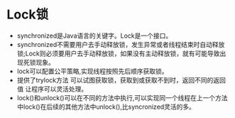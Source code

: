 # Lock锁

- synchronized是Java语言的关键字。Lock是一个接口。
- synchronized不需要用户去手动释放锁，发生异常或者线程结束时自动释放锁;Lock则必须要用户去手动释放锁，如果没有主动释放锁，就有可能导致出现死锁现象。
- lock可以配置公平策略,实现线程按照先后顺序获取锁。
- 提供了trylock方法 可以试图获取锁，获取到或获取不到时，返回不同的返回值 让程序可以灵活处理。
- lock()和unlock()可以在不同的方法中执行,可以实现同一个线程在上一个方法中lock()在后续的其他方法中unlock(),比syncronized灵活的多。